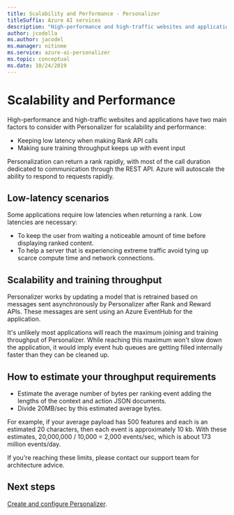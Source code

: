 ```yaml
---
title: Scalability and Performance - Personalizer
titleSuffix: Azure AI services
description: "High-performance and high-traffic websites and applications have two main factors to consider with Personalizer for scalability and performance: latency and training throughput."
author: jcodella
ms.author: jacodel
ms.manager: nitinme
ms.service: azure-ai-personalizer
ms.topic: conceptual
ms.date: 10/24/2019
---
```

# Scalability and Performance

High-performance and high-traffic websites and applications have two main factors to consider with Personalizer for scalability and performance:

* Keeping low latency when making Rank API calls
* Making sure training throughput keeps up with event input

Personalization can return a rank rapidly, with most of the call duration dedicated to communication through the REST API. Azure will autoscale the ability to respond to requests rapidly.

##  Low-latency scenarios

Some applications require low latencies when returning a rank. Low latencies are necessary:

* To keep the user from waiting a noticeable amount of time before displaying ranked content.
* To help a server that is experiencing extreme traffic avoid tying up scarce compute time and network connections.


## Scalability and training throughput

Personalizer works by updating a model that is retrained based on messages sent asynchronously by Personalizer after Rank and Reward APIs. These messages are sent using an Azure EventHub for the application.

 It's unlikely most applications will reach the maximum joining and training throughput of Personalizer. While reaching this maximum won't slow down the application, it would imply event hub queues are getting filled internally faster than they can be cleaned up.

## How to estimate your throughput requirements

* Estimate the average number of bytes per ranking event adding the lengths of the context and action JSON documents.
* Divide 20MB/sec by this estimated average bytes.

For example, if your average payload has 500 features and each is an estimated 20 characters, then each event is approximately 10 kb. With these estimates, 20,000,000 / 10,000 = 2,000 events/sec, which is about 173 million events/day. 

If you're reaching these limits, please contact our support team for architecture advice.

## Next steps

[Create and configure Personalizer](how-to-settings.md).
